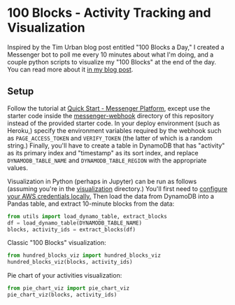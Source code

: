 # 100 Blocks - Activity Tracking and Visualization
Inspired by the Tim Urban blog post entitled "100 Blocks a Day," I created a Messenger bot to poll me every 10 minutes about what I'm doing, and a couple python scripts to visualize my "100 Blocks" at the end of the day. You can read more about it [in my blog post](https://www.blog.ketan.me/posts/100-blocks/).

## Setup
Follow the tutorial at [Quick Start - Messenger Platform](https://developers.facebook.com/docs/messenger-platform/getting-started/quick-start), except use the starter code inside the [messenger-webhook](./messenger-webhook) directory of this repository instead of the provided starter code. In your deploy environment (such as Heroku,) specify the environment variables required by the webhook such as `PAGE_ACCESS_TOKEN` and `VERIFY_TOKEN` (the latter of which is a random string.) Finally, you'll have to create a table in DynamoDB that has "activity" as its primary index and "timestamp" as its sort index, and replace `DYNAMODB_TABLE_NAME` and `DYNAMODB_TABLE_REGION` with the appropriate values.

Visualization in Python (perhaps in Jupyter) can be run as follows (assuming you're in the [visualization](./visualization) directory.) You'll first need to [configure your AWS credentials locally.](https://docs.aws.amazon.com/cli/latest/userguide/cli-configure-quickstart.html#cli-configure-quickstart-config) Then load the data from DynamoDB into a Pandas table, and extract 10-minute blocks from the data:

```python
from utils import load_dynamo_table, extract_blocks
df = load_dynamo_table(DYNAMODB_TABLE_NAME)
blocks, activity_ids = extract_blocks(df)
```

Classic "100 Blocks" visualization:
```python
from hundred_blocks_viz import hundred_blocks_viz
hundred_blocks_viz(blocks, activity_ids)
```

Pie chart of your activities visualization:
```python
from pie_chart_viz import pie_chart_viz
pie_chart_viz(blocks, activity_ids)
```
